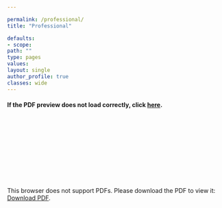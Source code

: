 ```yaml
---

permalink: /professional/
title: "Professional"

defaults:
- scope:
path: ""
type: pages
values:
layout: single
author_profile: true
classes: wide
---
```


#### If the PDF preview does not load correctly, click [here](https://harshgadodia.com/harshgadodia-resume.pdf).

<object data="https://harshgadodia.com/harshgadodia-resume.pdf" type="application/pdf" width="700px" height="700px">
    <embed src="https://harshgadodia.com/harshgadodia-resume.pdf">
        <p>This browser does not support PDFs. Please download the PDF to view it: <a href="https://harshgadodia.com/harshgadodia-resume.pdf">Download PDF</a>.</p>
    </embed>
</object>
